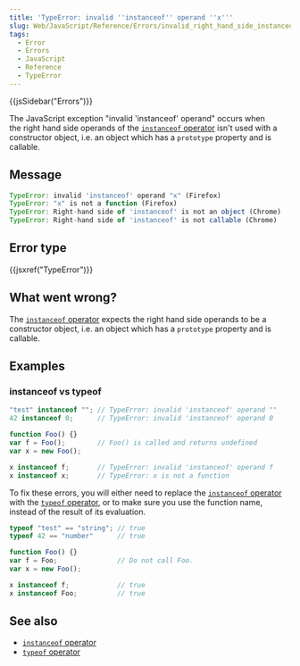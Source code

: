 ```yaml
---
title: 'TypeError: invalid ''instanceof'' operand ''x'''
slug: Web/JavaScript/Reference/Errors/invalid_right_hand_side_instanceof_operand
tags:
  - Error
  - Errors
  - JavaScript
  - Reference
  - TypeError
---
```

{{jsSidebar("Errors")}}

The JavaScript exception "invalid 'instanceof' operand" occurs when the right
hand side operands of the
[`instanceof` operator](/en-US/docs/Web/JavaScript/Reference/Operators/instanceof)
isn't used with a constructor object, i.e. an object which has a `prototype`
property and is callable.

## Message

```js
TypeError: invalid 'instanceof' operand "x" (Firefox)
TypeError: "x" is not a function (Firefox)
TypeError: Right-hand side of 'instanceof' is not an object (Chrome)
TypeError: Right-hand side of 'instanceof' is not callable (Chrome)
```

## Error type

{{jsxref("TypeError")}}

## What went wrong?

The
[`instanceof` operator](/en-US/docs/Web/JavaScript/Reference/Operators/instanceof)
expects the right hand side operands to be a constructor object, i.e. an object
which has a `prototype` property and is callable.

## Examples

### instanceof vs typeof

```js example-bad
"test" instanceof ""; // TypeError: invalid 'instanceof' operand ""
42 instanceof 0;      // TypeError: invalid 'instanceof' operand 0

function Foo() {}
var f = Foo();        // Foo() is called and returns undefined
var x = new Foo();

x instanceof f;       // TypeError: invalid 'instanceof' operand f
x instanceof x;       // TypeError: x is not a function
```

To fix these errors, you will either need to replace the
[`instanceof` operator](/en-US/docs/Web/JavaScript/Reference/Operators/instanceof)
with the
[`typeof` operator](/en-US/docs/Web/JavaScript/Reference/Operators/typeof), or
to make sure you use the function name, instead of the result of its evaluation.

```js example-good
typeof "test" == "string"; // true
typeof 42 == "number"      // true

function Foo() {}
var f = Foo;               // Do not call Foo.
var x = new Foo();

x instanceof f;            // true
x instanceof Foo;          // true
```

## See also

- [`instanceof` operator](/en-US/docs/Web/JavaScript/Reference/Operators/instanceof)
- [`typeof` operator](/en-US/docs/Web/JavaScript/Reference/Operators/typeof)
